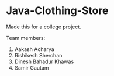 # Java-Clothing-Store
Made this for a college project.

Team members: 

1. Aakash Acharya
2. Rishikesh Sherchan
3. Dinesh Bahadur Khawas
4. Samir Gautam
